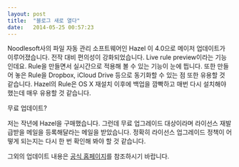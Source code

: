 ```yaml
---
layout: post
title:  "블로그 새로 열다"
date:   2014-05-25 00:57:23
---
```



Noodlesoft사의 파일 자동 관리 소프트웨어인 Hazel 이 4.0으로 메이저 업데이트가 이루어졌습니다. 전작 대비 편의성이 강화되었습니다. Live rule preview이라는 기능인데요. Rule을 만들면서 실시간으로 적용해 볼 수 있는 기능이 눈에 띕니다. 또한 만들어 놓은 Rule을 Dropbox, iCloud Drive 등으로 동기화할 수 있는 점 또한 유용할 것 같습니다. Hazel의 Rule은 OS X 재설치 이후에 백업을 깜빡하고 매번 다시 설치해야 했는데 매우 유용할 것 같습니다.

무료 업데이트?

저는 작년에 Hazel을 구매했습니다. 그런데 무료 업그레이드 대상이라며 라이선스 재발급받을 메일을 등록해달라는 메일을 받았습니다. 정확히 라이선스 업그레이드 정책이 어떻게 되는지는 다시 한 번 확인해 봐야 할 것 같습니다.

그외의 업데이트 내용은 [공식 홈페이지](https://www.noodlesoft.com/whatsnew/)를 참조하시기 바랍니다.
